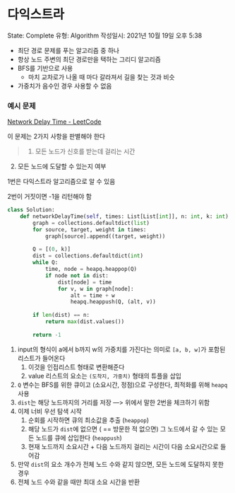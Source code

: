 # 다익스트라

State: Complete
유형: Algorithm
작성일시: 2021년 10월 19일 오후 5:38

- 최단 경로 문제를 푸는 알고리즘 중 하나
- 항상 노드 주변의 최단 경로만을 택하는 그리디 알고리즘
- BFS를 기반으로 사용
    - 마치 교차로가 나올 때 마다 갈라져서 길을 찾는 것과 비슷
- 가중치가 음수인 경우 사용할 수 없음

### 예시 문제

[Network Delay Time - LeetCode](https://leetcode.com/problems/network-delay-time/)

이 문제는 2가지 사항을 판별해야 한다

> 1. 모든 노드가 신호를 받는데 걸리는 시간
2. 모든 노드에 도달할 수 있는지 여부
> 

1번은 다익스트라 알고리즘으로 알 수 있음

2번이 거짓이면 -1을 리턴해야 함

```python
class Solution:
    def networkDelayTime(self, times: List[List[int]], n: int, k: int) -> int:
        graph = collections.defaultdict(list)
        for source, target, weight in times:
            graph[source].append((target, weight))
            
        Q = [(0, k)]
        dist = collections.defaultdict(int)
        while Q:
            time, node = heapq.heappop(Q)
            if node not in dist:
                dist[node] = time
                for v, w in graph[node]:
                    alt = time + w
                    heapq.heappush(Q, (alt, v))
                    
        if len(dist) == n:
            return max(dist.values())
        
        return -1
```

1. input의 형식이 a에서 b까지 w의 가중치를 가진다는 의미로 `[a, b, w]`가 포함된 리스트가 들어온다
    1. 이것을 인접리스트 형태로 변환해준다
    2. value 리스트의 요소는 `(도착지, 가중치)` 형태의 튜플을 삽입
2. `Q` 변수는 BFS를 위한 큐이고 (소요시간, 정점)으로 구성한다, 최적화를 위해 `heapq` 사용
3. `dist`는 해당 노드까지의 거리를 저장 —> 위에서 말한 2번을 체크하기 위함
4. 이제 너비 우선 탐색 시작
    1. 순회를 시작하면 큐의 최소값을 추출 (`heappop`)
    2. 해당 노드가 `dist`에 없으면 ( == 방문한 적 없으면) 그 노드에서 갈 수 있는 모든 노드를 큐에 삽입한다 (`heappush`)
    3. 현재 노드까지 소요시간 + 다음 노드까지 걸리는 시간이 다음 소요시간으로 들어감
5. 만약 `dist`의 요소 개수가 전체 노드 수와 같지 않으면, 모든 노드에 도달하지 못한 경우
6. 전체 노드 수와 같을 때만 최대 소요 시간을 반환